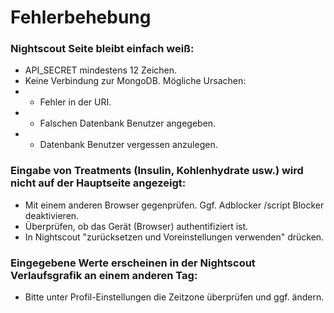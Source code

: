 # Fehlerbehebung


### Nightscout Seite bleibt einfach weiß:
* API_SECRET mindestens 12 Zeichen.
* Keine Verbindung zur MongoDB. Mögliche Ursachen: 
* * Fehler in der URI. 
* * Falschen Datenbank Benutzer angegeben. 
* * Datenbank Benutzer vergessen anzulegen.

### Eingabe von Treatments (Insulin, Kohlenhydrate usw.) wird nicht auf der Hauptseite angezeigt:
* Mit einem anderen Browser gegenprüfen. Ggf. Adblocker /script Blocker deaktivieren. 
* Überprüfen, ob das Gerät (Browser) authentifiziert ist.
* In Nightscout "zurücksetzen und Voreinstellungen verwenden" drücken.



### Eingegebene Werte erscheinen in der Nightscout Verlaufsgrafik an einem anderen Tag:


- Bitte unter Profil-Einstellungen die Zeitzone überprüfen und ggf. ändern.